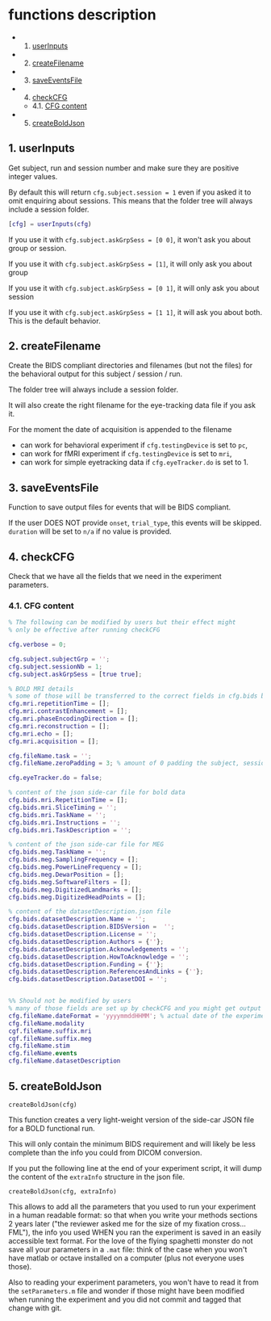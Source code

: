 # functions description

<!-- vscode-markdown-toc -->

-   1. [userInputs](#userInputs)
-   2. [createFilename](#createFilename)
-   3. [saveEventsFile](#saveEventsFile)
-   4. [checkCFG](#checkCFG)
    -   4.1. [CFG content](#CFGcontent)
-   5. [createBoldJson](#createBoldJson)

<!-- vscode-markdown-toc-config
	numbering=true
	autoSave=true
	/vscode-markdown-toc-config -->
<!-- /vscode-markdown-toc -->

## 1. <a name='userInputs'></a>userInputs

Get subject, run and session number and make sure they are positive integer
values.

By default this will return `cfg.subject.session = 1` even if you asked it to
omit enquiring about sessions. This means that the folder tree will always
include a session folder.

```matlab
[cfg] = userInputs(cfg)
```

If you use it with `cfg.subject.askGrpSess = [0 0]`, it won't ask you about
group or session.

If you use it with `cfg.subject.askGrpSess = [1]`, it will only ask you about
group

If you use it with `cfg.subject.askGrpSess = [0 1]`, it will only ask you about
session

If you use it with `cfg.subject.askGrpSess = [1 1]`, it will ask you about both.
This is the default behavior.

## 2. <a name='createFilename'></a>createFilename

Create the BIDS compliant directories and filenames (but not the files) for the
behavioral output for this subject / session / run.

The folder tree will always include a session folder.

It will also create the right filename for the eye-tracking data file if you ask
it.

For the moment the date of acquisition is appended to the filename

-   can work for behavioral experiment if `cfg.testingDevice` is set to `pc`,
-   can work for fMRI experiment if `cfg.testingDevice` is set to `mri`,
-   can work for simple eyetracking data if `cfg.eyeTracker.do` is set to 1.

## 3. <a name='saveEventsFile'></a>saveEventsFile

Function to save output files for events that will be BIDS compliant.

If the user DOES NOT provide `onset`, `trial_type`, this events will be skipped.
`duration` will be set to `n/a` if no value is provided.

## 4. <a name='checkCFG'></a>checkCFG

Check that we have all the fields that we need in the experiment parameters.

### 4.1. <a name='CFGcontent'></a>CFG content

```matlab
% The following can be modified by users but their effect might
% only be effective after running checkCFG

cfg.verbose = 0;

cfg.subject.subjectGrp = '';
cfg.subject.sessionNb = 1;
cfg.subject.askGrpSess = [true true];

% BOLD MRI details
% some of those will be transferred to the correct fields in cfg.bids by checkCFG
cfg.mri.repetitionTime = [];
cfg.mri.contrastEnhancement = [];
cfg.mri.phaseEncodingDirection = [];
cfg.mri.reconstruction = [];
cfg.mri.echo = [];
cfg.mri.acquisition = [];

cfg.fileName.task = '';
cfg.fileName.zeroPadding = 3; % amount of 0 padding the subject, session, run number

cfg.eyeTracker.do = false;

% content of the json side-car file for bold data
cfg.bids.mri.RepetitionTime = [];
cfg.bids.mri.SliceTiming = '';
cfg.bids.mri.TaskName = '';
cfg.bids.mri.Instructions = '';
cfg.bids.mri.TaskDescription = '';

% content of the json side-car file for MEG
cfg.bids.meg.TaskName = '';
cfg.bids.meg.SamplingFrequency = [];
cfg.bids.meg.PowerLineFrequency = [];
cfg.bids.meg.DewarPosition = [];
cfg.bids.meg.SoftwareFilters = [];
cfg.bids.meg.DigitizedLandmarks = [];
cfg.bids.meg.DigitizedHeadPoints = [];

% content of the datasetDescription.json file
cfg.bids.datasetDescription.Name = '';
cfg.bids.datasetDescription.BIDSVersion =  '';
cfg.bids.datasetDescription.License = '';
cfg.bids.datasetDescription.Authors = {''};
cfg.bids.datasetDescription.Acknowledgements = '';
cfg.bids.datasetDescription.HowToAcknowledge = '';
cfg.bids.datasetDescription.Funding = {''};
cfg.bids.datasetDescription.ReferencesAndLinks = {''};
cfg.bids.datasetDescription.DatasetDOI = '';


%% Should not be modified by users
% many of those fields are set up by checkCFG and you might get output that is not BIDS valid if you touch those
cfg.fileName.dateFormat = 'yyyymmddHHMM'; % actual date of the experiment that is appended to the filename
cfg.fileName.modality
cgf.fileName.suffix.mri
cgf.fileName.suffix.meg
cfg.fileName.stim
cfg.fileName.events
cfg.fileName.datasetDescription

```

## 5. <a name='createBoldJson'></a>createBoldJson

```
createBoldJson(cfg)
```

This function creates a very light-weight version of the side-car JSON file for
a BOLD functional run.

This will only contain the minimum BIDS requirement and will likely be less
complete than the info you could from DICOM conversion.

If you put the following line at the end of your experiment script, it will dump
the content of the `extraInfo` structure in the json file.

```
createBoldJson(cfg, extraInfo)
```

This allows to add all the parameters that you used to run your experiment in a
human readable format: so that when you write your methods sections 2 years
later ("the reviewer asked me for the size of my fixation cross... FML"), the
info you used WHEN you ran the experiment is saved in an easily accessible text
format. For the love of the flying spaghetti monster do not save all your
parameters in a `.mat` file: think of the case when you won't have matlab or
octave installed on a computer (plus not everyone uses those).

Also to reading your experiment parameters, you won't have to read it from the
`setParameters.m` file and wonder if those might have been modified when running
the experiment and you did not commit and tagged that change with git.
